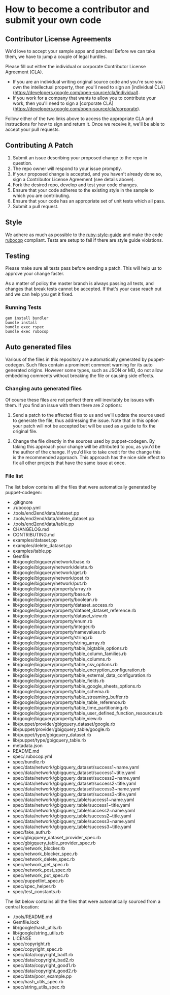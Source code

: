 # How to become a contributor and submit your own code

## Contributor License Agreements

We'd love to accept your sample apps and patches! Before we can take them, we
have to jump a couple of legal hurdles.

Please fill out either the individual or corporate Contributor License
Agreement (CLA).

  * If you are an individual writing original source code and you're sure you
    own the intellectual property, then you'll need to sign an [individual CLA]
    (https://developers.google.com/open-source/cla/individual).
  * If you work for a company that wants to allow you to contribute your work,
    then you'll need to sign a [corporate CLA]
    (https://developers.google.com/open-source/cla/corporate).

Follow either of the two links above to access the appropriate CLA and
instructions for how to sign and return it. Once we receive it, we'll
be able to accept your pull requests.

## Contributing A Patch

1. Submit an issue describing your proposed change to the repo in question.
1. The repo owner will respond to your issue promptly.
1. If your proposed change is accepted, and you haven't already done so, sign a
   Contributor License Agreement (see details above).
1. Fork the desired repo, develop and test your code changes.
1. Ensure that your code adheres to the existing style in the sample to which
   you are contributing.
1. Ensure that your code has an appropriate set of unit tests which all pass.
1. Submit a pull request.

## Style

We adhere as much as possible to the [ruby-style-guide][] and make the code
[rubocop][] compliant. Tests are setup to fail if there are style guide
violations.

## Testing

Please make sure all tests pass before sending a patch. This will help us to
approve your change faster.

As a matter of policy the master branch is always passing all tests, and changes
that break tests cannot be accepted. If that's your case reach out and we can
help you get it fixed.

### Running Tests

```
gem install bundler
bundle install
bundle exec rspec
bundle exec rubocop
```

## Auto generated files

Various of the files in this repository are automatically generated by
puppet-codegen. Such files contain a prominent comment warning for its
auto generated origins. However some types, such as JSON or MD, do not allow
embedding comments without breaking the file or causing side effects.

### Changing auto generated files

Of course these files are not perfect there will inevitably be issues with them.
If you find an issue with them there are 2 options:

1. Send a patch to the affected files to us and we'll update the source used to
   generate the file, thus addressing the issue. Note that in this option your
   patch will not be accepted but will be used as a guide to fix the original
   file.

2. Change the file directly in the sources used by puppet-codegen. By taking
   this approach your change will be attributed to you, as you'd be the author
   of the change. If you'd like to take credit for the change this is the
   recommended approach. This approach has the nice side effect to fix all other
   projects that have the same issue at once.

### File list

The list below contains all the files that were automatically generated by
puppet-codegen:

  * .gitignore
  * .rubocop.yml
  * .tools/end2end/data/dataset.pp
  * .tools/end2end/data/delete_dataset.pp
  * .tools/end2end/data/table.pp
  * CHANGELOG.md
  * CONTRIBUTING.md
  * examples/dataset.pp
  * examples/delete_dataset.pp
  * examples/table.pp
  * Gemfile
  * lib/google/bigquery/network/base.rb
  * lib/google/bigquery/network/delete.rb
  * lib/google/bigquery/network/get.rb
  * lib/google/bigquery/network/post.rb
  * lib/google/bigquery/network/put.rb
  * lib/google/bigquery/property/array.rb
  * lib/google/bigquery/property/base.rb
  * lib/google/bigquery/property/boolean.rb
  * lib/google/bigquery/property/dataset_access.rb
  * lib/google/bigquery/property/dataset_dataset_reference.rb
  * lib/google/bigquery/property/dataset_view.rb
  * lib/google/bigquery/property/enum.rb
  * lib/google/bigquery/property/integer.rb
  * lib/google/bigquery/property/namevalues.rb
  * lib/google/bigquery/property/string.rb
  * lib/google/bigquery/property/string_array.rb
  * lib/google/bigquery/property/table_bigtable_options.rb
  * lib/google/bigquery/property/table_column_families.rb
  * lib/google/bigquery/property/table_columns.rb
  * lib/google/bigquery/property/table_csv_options.rb
  * lib/google/bigquery/property/table_encryption_configuration.rb
  * lib/google/bigquery/property/table_external_data_configuration.rb
  * lib/google/bigquery/property/table_fields.rb
  * lib/google/bigquery/property/table_google_sheets_options.rb
  * lib/google/bigquery/property/table_schema.rb
  * lib/google/bigquery/property/table_streaming_buffer.rb
  * lib/google/bigquery/property/table_table_reference.rb
  * lib/google/bigquery/property/table_time_partitioning.rb
  * lib/google/bigquery/property/table_user_defined_function_resources.rb
  * lib/google/bigquery/property/table_view.rb
  * lib/puppet/provider/gbigquery_dataset/google.rb
  * lib/puppet/provider/gbigquery_table/google.rb
  * lib/puppet/type/gbigquery_dataset.rb
  * lib/puppet/type/gbigquery_table.rb
  * metadata.json
  * README.md
  * spec/.rubocop.yml
  * spec/bundle.rb
  * spec/data/network/gbigquery_dataset/success1~name.yaml
  * spec/data/network/gbigquery_dataset/success1~title.yaml
  * spec/data/network/gbigquery_dataset/success2~name.yaml
  * spec/data/network/gbigquery_dataset/success2~title.yaml
  * spec/data/network/gbigquery_dataset/success3~name.yaml
  * spec/data/network/gbigquery_dataset/success3~title.yaml
  * spec/data/network/gbigquery_table/success1~name.yaml
  * spec/data/network/gbigquery_table/success1~title.yaml
  * spec/data/network/gbigquery_table/success2~name.yaml
  * spec/data/network/gbigquery_table/success2~title.yaml
  * spec/data/network/gbigquery_table/success3~name.yaml
  * spec/data/network/gbigquery_table/success3~title.yaml
  * spec/fake_auth.rb
  * spec/gbigquery_dataset_provider_spec.rb
  * spec/gbigquery_table_provider_spec.rb
  * spec/network_blocker.rb
  * spec/network_blocker_spec.rb
  * spec/network_delete_spec.rb
  * spec/network_get_spec.rb
  * spec/network_post_spec.rb
  * spec/network_put_spec.rb
  * spec/puppetlint_spec.rb
  * spec/spec_helper.rb
  * spec/test_constants.rb

The list below contains all the files that were automatically sourced from a
central location:

  * .tools/README.md
  * Gemfile.lock
  * lib/google/hash_utils.rb
  * lib/google/string_utils.rb
  * LICENSE
  * spec/copyright.rb
  * spec/copyright_spec.rb
  * spec/data/copyright_bad1.rb
  * spec/data/copyright_bad2.rb
  * spec/data/copyright_good1.rb
  * spec/data/copyright_good2.rb
  * spec/data/poor_example.pp
  * spec/hash_utils_spec.rb
  * spec/string_utils_spec.rb

[ruby-style-guide]: https://github.com/bbatsov/ruby-style-guide
[rubocop]: https://rubocop.readthedocs.io/en/latest/

